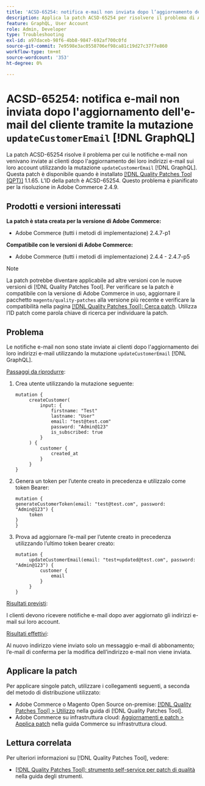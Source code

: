 ```yaml
---
title: 'ACSD-65254: notifica e-mail non inviata dopo l’aggiornamento dell’e-mail del cliente tramite updateCustomerEmail [!DNL GraphQL] mutation'
description: Applica la patch ACSD-65254 per risolvere il problema di Adobe Commerce per cui le notifiche e-mail non venivano inviate ai clienti dopo il corretto aggiornamento dei loro indirizzi e-mail sui loro account utilizzando la mutazione updateCustomerEmail [!DNL GraphQL] .
feature: GraphQL, User Account
role: Admin, Developer
type: Troubleshooting
exl-id: a97daceb-98f6-4bb8-9847-692af700c0fd
source-git-commit: 7e9598e3ac0558706ef98ca81c19d27c37f7e860
workflow-type: tm+mt
source-wordcount: '353'
ht-degree: 0%

---
```


# ACSD-65254: notifica e-mail non inviata dopo l&#39;aggiornamento dell&#39;e-mail del cliente tramite la mutazione `updateCustomerEmail` [!DNL GraphQL]

La patch ACSD-65254 risolve il problema per cui le notifiche e-mail non venivano inviate ai clienti dopo l&#39;aggiornamento dei loro indirizzi e-mail sui loro account utilizzando la mutazione `updateCustomerEmail` [!DNL GraphQL]. Questa patch è disponibile quando è installato [[!DNL Quality Patches Tool (QPT)]](/help/tools/quality-patches-tool/quality-patches-tool-to-self-serve-quality-patches.md) 1.1.65. L’ID della patch è ACSD-65254. Questo problema è pianificato per la risoluzione in Adobe Commerce 2.4.9.

## Prodotti e versioni interessati

**La patch è stata creata per la versione di Adobe Commerce:**

* Adobe Commerce (tutti i metodi di implementazione) 2.4.7-p1

**Compatibile con le versioni di Adobe Commerce:**

* Adobe Commerce (tutti i metodi di implementazione) 2.4.4 - 2.4.7-p5

>[!NOTE]
>
>La patch potrebbe diventare applicabile ad altre versioni con le nuove versioni di [!DNL Quality Patches Tool]. Per verificare se la patch è compatibile con la versione di Adobe Commerce in uso, aggiornare il pacchetto `magento/quality-patches` alla versione più recente e verificare la compatibilità nella pagina [[!DNL Quality Patches Tool]: Cerca patch](https://experienceleague.adobe.com/tools/commerce-quality-patches/index.html?lang=it). Utilizza l’ID patch come parola chiave di ricerca per individuare la patch.

## Problema

Le notifiche e-mail non sono state inviate ai clienti dopo l&#39;aggiornamento dei loro indirizzi e-mail utilizzando la mutazione `updateCustomerEmail` [!DNL GraphQL].

<u>Passaggi da riprodurre</u>:

1. Crea utente utilizzando la mutazione seguente:

   ```
   mutation {
   	    createCustomer(
   		    input: {
   			    firstname: "Test"
   			    lastname: "User"
   			    email: "test@test.com"
   			    password: "Admin@123"
   			    is_subscribed: true
   		    }
   	    ) {
   		    customer {
   			    created_at
   		    }
   	    }
   }
   ```

1. Genera un token per l’utente creato in precedenza e utilizzalo come token Bearer:

   ```
   mutation {
   generateCustomerToken(email: "test@test.com", password: "Admin@123") {
   	    token
   }
   }
   ```

1. Prova ad aggiornare l’e-mail per l’utente creato in precedenza utilizzando l’ultimo token bearer creato:

   ```
   mutation {
   	    updateCustomerEmail(email: "test+updated@test.com", password: "Admin@123") {
   		    customer {
   			    email
   		    }
   	    }
   }
   ```

<u>Risultati previsti</u>:

I clienti devono ricevere notifiche e-mail dopo aver aggiornato gli indirizzi e-mail sui loro account.

<u>Risultati effettivi</u>:

Al nuovo indirizzo viene inviato solo un messaggio e-mail di abbonamento; l’e-mail di conferma per la modifica dell’indirizzo e-mail non viene inviata.

## Applicare la patch

Per applicare singole patch, utilizzare i collegamenti seguenti, a seconda del metodo di distribuzione utilizzato:

* Adobe Commerce o Magento Open Source on-premise: [[!DNL Quality Patches Tool] > Utilizzo](/help/tools/quality-patches-tool/usage.md) nella guida di [!DNL Quality Patches Tool].
* Adobe Commerce su infrastruttura cloud: [Aggiornamenti e patch > Applica patch](https://experienceleague.adobe.com/docs/commerce-cloud-service/user-guide/develop/upgrade/apply-patches.html?lang=it) nella guida Commerce su infrastruttura cloud.

## Lettura correlata

Per ulteriori informazioni su [!DNL Quality Patches Tool], vedere:

* [[!DNL Quality Patches Tool]: strumento self-service per patch di qualità](/help/tools/quality-patches-tool/quality-patches-tool-to-self-serve-quality-patches.md) nella guida degli strumenti.
